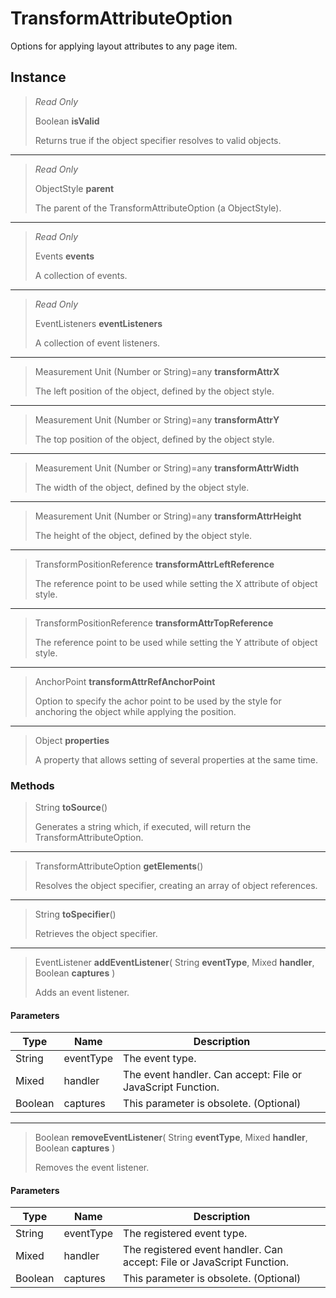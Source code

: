 # TransformAttributeOption
Options for applying layout attributes to any page item.

## Instance
> *Read Only* 
> 
> Boolean **isValid** 
>
> Returns true if the object specifier resolves to valid objects.
*** 
> *Read Only* 
> 
> ObjectStyle **parent** 
>
> The parent of the TransformAttributeOption (a ObjectStyle).
*** 
> *Read Only* 
> 
> Events **events** 
>
> A collection of events.
*** 
> *Read Only* 
> 
> EventListeners **eventListeners** 
>
> A collection of event listeners.
*** 
> Measurement Unit (Number or String)=any **transformAttrX** 
>
> The left position of the object, defined by the object style.
*** 
> Measurement Unit (Number or String)=any **transformAttrY** 
>
> The top position of the object, defined by the object style.
*** 
> Measurement Unit (Number or String)=any **transformAttrWidth** 
>
> The width of the object, defined by the object style.
*** 
> Measurement Unit (Number or String)=any **transformAttrHeight** 
>
> The height of the object, defined by the object style.
*** 
> TransformPositionReference **transformAttrLeftReference** 
>
> The reference point to be used while setting the X attribute of object style.
*** 
> TransformPositionReference **transformAttrTopReference** 
>
> The reference point to be used while setting the Y attribute of object style.
*** 
> AnchorPoint **transformAttrRefAnchorPoint** 
>
> Option to specify the achor point to be used by the style for anchoring the object while applying the position.
*** 
> Object **properties** 
>
> A property that allows setting of several properties at the same time.

### Methods
> String **toSource**()
> 
> Generates a string which, if executed, will return the TransformAttributeOption.
*** 
> TransformAttributeOption **getElements**()
> 
> Resolves the object specifier, creating an array of object references.
*** 
> String **toSpecifier**()
> 
> Retrieves the object specifier.
*** 
> EventListener **addEventListener**( String **eventType**, Mixed **handler**, Boolean **captures** )
> 
> Adds an event listener.
#### Parameters
| Type | Name | Description |
|---|---|---|
| String | eventType | The event type. |
| Mixed | handler | The event handler. Can accept: File or JavaScript Function. |
| Boolean | captures | This parameter is obsolete. (Optional) |

*** 
> Boolean **removeEventListener**( String **eventType**, Mixed **handler**, Boolean **captures** )
> 
> Removes the event listener.
#### Parameters
| Type | Name | Description |
|---|---|---|
| String | eventType | The registered event type. |
| Mixed | handler | The registered event handler. Can accept: File or JavaScript Function. |
| Boolean | captures | This parameter is obsolete. (Optional) |


